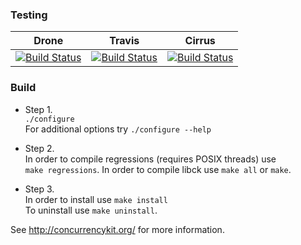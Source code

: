 ### Testing

| Drone | Travis | Cirrus |
| -------- | ------ | ------- |
| [![Build Status](https://cloud.drone.io/api/badges/concurrencykit/ck/status.svg)](https://cloud.drone.io/concurrencykit/ck) | [![Build Status](https://travis-ci.org/concurrencykit/ck.svg)](https://travis-ci.org/concurrencykit/ck) | [![Build Status](https://api.cirrus-ci.com/github/concurrencykit/ck.svg?branch=master)](https://cirrus-ci.com/github/concurrencykit/ck) |

### Build

* Step 1.  
        `./configure`  
        For additional options try `./configure --help`  

* Step 2.  
        In order to compile regressions (requires POSIX threads) use  
        `make regressions`. In order to compile libck use `make all` or `make`.  

* Step 3.  
	In order to install use `make install`  
	To uninstall use `make uninstall`.  

See http://concurrencykit.org/ for more information.
